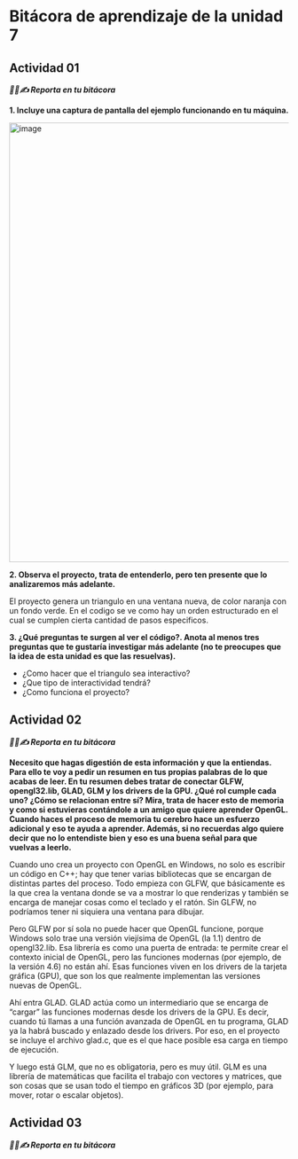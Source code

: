 # Bitácora de aprendizaje de la unidad 7

## Actividad 01

***🧐🧪✍️ Reporta en tu bitácora***

**1. Incluye una captura de pantalla del ejemplo funcionando en tu máquina.**

<img width="1031" height="793" alt="image" src="https://github.com/user-attachments/assets/08aedfec-8756-4af4-9680-d610576d5ec6" />



**2. Observa el proyecto, trata de entenderlo, pero ten presente que lo analizaremos más adelante.**

El proyecto genera un triangulo en una ventana nueva, de color naranja con un fondo verde. En el codigo se ve como hay un orden estructurado en el cual se cumplen cierta cantidad de pasos especificos.


**3. ¿Qué preguntas te surgen al ver el código?. Anota al menos tres preguntas que te gustaría investigar más adelante (no te preocupes que la idea de esta unidad es que las resuelvas).**
- ¿Como hacer que el triangulo sea interactivo?
- ¿Que tipo de interactividad tendrá?
- ¿Como funciona el proyecto?

## Actividad 02

***🧐🧪✍️ Reporta en tu bitácora***

**Necesito que hagas digestión de esta información y que la entiendas. Para ello te voy a pedir un resumen en tus propias palabras de lo que acabas de leer. En tu resumen debes tratar de conectar GLFW, opengl32.lib, GLAD, GLM y los drivers de la GPU. ¿Qué rol cumple cada uno? ¿Cómo se relacionan entre sí? Mira, trata de hacer esto de memoria y como si estuvieras contándole a un amigo que quiere aprender OpenGL. Cuando haces el proceso de memoria tu cerebro hace un esfuerzo adicional y eso te ayuda a aprender. Además, si no recuerdas algo quiere decir que no lo entendiste bien y eso es una buena señal para que vuelvas a leerlo.**

Cuando uno crea un proyecto con OpenGL en Windows, no solo es escribir un código en C++; hay que tener varias bibliotecas que se encargan de distintas partes del proceso. Todo empieza con GLFW, que básicamente es la que crea la ventana donde se va a mostrar lo que renderizas y también se encarga de manejar cosas como el teclado y el ratón. Sin GLFW, no podríamos tener ni siquiera una ventana para dibujar.

Pero GLFW por sí sola no puede hacer que OpenGL funcione, porque Windows solo trae una versión viejísima de OpenGL (la 1.1) dentro de opengl32.lib. Esa librería es como una puerta de entrada: te permite crear el contexto inicial de OpenGL, pero las funciones modernas (por ejemplo, de la versión 4.6) no están ahí. Esas funciones viven en los drivers de la tarjeta gráfica (GPU), que son los que realmente implementan las versiones nuevas de OpenGL.

Ahí entra GLAD. GLAD actúa como un intermediario que se encarga de “cargar” las funciones modernas desde los drivers de la GPU. Es decir, cuando tú llamas a una función avanzada de OpenGL en tu programa, GLAD ya la habrá buscado y enlazado desde los drivers. Por eso, en el proyecto se incluye el archivo glad.c, que es el que hace posible esa carga en tiempo de ejecución.

Y luego está GLM, que no es obligatoria, pero es muy útil. GLM es una librería de matemáticas que facilita el trabajo con vectores y matrices, que son cosas que se usan todo el tiempo en gráficos 3D (por ejemplo, para mover, rotar o escalar objetos).

## Actividad 03

***🧐🧪✍️ Reporta en tu bitácora***


